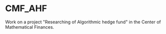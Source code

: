 # CMF_AHF
Work on a project "Researching of Algorithmic hedge fund" in the Center of Mathematical Finances.

